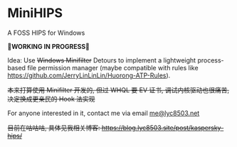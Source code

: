 # MiniHIPS
A FOSS HIPS for Windows

**🚧WORKING IN PROGRESS🚧**

Idea: Use ~~Windows Minifilter~~ Detours to implement a lightweight process-based file permission manager (maybe compatible with rules like https://github.com/JerryLinLinLin/Huorong-ATP-Rules).

~~本来打算使用 Minifilter 开发的, 但过 WHQL 要 EV 证书, 调试内核驱动也很痛苦, 决定换成更亲民的 Hook 法实现~~

For anyone interested in it, contact me via email me@lyc8503.net

~~目前在咕咕咕, 具体见我相关博客: https://blog.lyc8503.site/post/kaspersky-hips/~~
